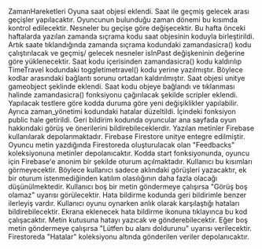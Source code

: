  ZamanHareketleri
Oyuna saat objesi eklendi. Saat ile geçmiş gelecek arası geçişler yapılacaktır. Oyuncunun bulunduğu zaman dönemi bu kısımda kontrol edilecektir. Nesneler bu geçişe göre değişecektir.
 Bu hafta önceki haftalarda yazılan zamanda sıçrama kodu saat objesinin koduyla birleştirildi. Artık saate tıklandığında zamanda sıçrama kodundaki zamandasicra() kodu çalıştırılacak ve geçmiş/ gelecek nesneler isInPast değişkeninin değerine göre yüklenecektir. Saat kodu içerisinden zamandasicra() kodu kaldırılıp TimeTravel kodundaki toggletimetravel() kodu yerine yazılmıştır. Böylece kodlar arasındaki bağlantı sorunu ortadan kaldırılmıştır.
Saat objesi unitye gameobject şeklinde eklendi. Saat kodu objeye bağlandı ve tıklanması halinde zamandasicra() fonksiyonu çağırılacak şekilde scripler eklendi. Yapılacak testlere göre kodda duruma göre yeni değişiklikler yapılabilir. Ayrıca zaman_yönetimi kodundaki hatalar düzeltildi. İçindeki fonksiyon public hale getirildi.
Geri bildirim kodunda oyuncular ana sayfada oyun hakkındaki görüş ve önerilerini bildirebileceklerdir. Yazılan metinler Firebase kullanılarak depolanmaktadır. Firebase Firestore unitye entegre edilmiştir. Oyuncu metin yazdığında Firestoreda oluşturulacak olan "Feedbacks" koleksiyonuna metinler depolanıcaktır. Kodda start fonksiyonunda, oyuncu için Firebase'e anonim bir şekilde oturum açılmaktadır. Kullanıcı bu kısımları görmeyecektir. Böylece kullanıcı sadece aklındaki görüşleri yazacaktır, ek bir oturum istenmediğinden katılım olasılığının daha fazla olacağı düşünülmektedir. Kullanıcı boş bir metin göndermeye çalışırsa "Görüş boş olamaz" uyarısı görülecektir. 
Hata bildirme kodunda geri bildirimle benzer ilerleyiş vardır. Kullanıcı oyunu oynarken anlık olarak karşılaştığı hataları bildirebilecektir. Ekrana eklenecek hata bildirme ikonuna tıklayınca bu kod çalışacaktır. Metin kutusuna hatayı yazıcak ve gönderebilecektir. Eğer boş metin göndermeye çalışırsa "Lütfen bu alanı doldurunu" uyarısı verilecektir. Firestoreda "Hatalar" koleksiyonu altında gönderilen veriler depolanıcaktır.